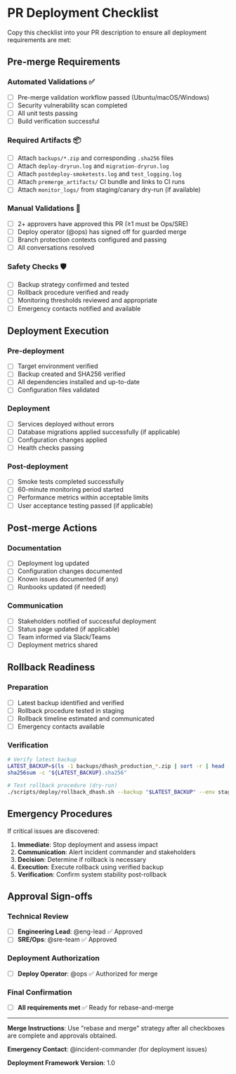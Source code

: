 # PR Deployment Checklist

Copy this checklist into your PR description to ensure all deployment requirements are met:

## Pre-merge Requirements

### Automated Validations ✅
- [ ] Pre-merge validation workflow passed (Ubuntu/macOS/Windows)  
- [ ] Security vulnerability scan completed
- [ ] All unit tests passing
- [ ] Build verification successful

### Required Artifacts 📦
- [ ] Attach `backups/*.zip` and corresponding `.sha256` files
- [ ] Attach `deploy-dryrun.log` and `migration-dryrun.log`  
- [ ] Attach `postdeploy-smoketests.log` and `test_logging.log`
- [ ] Attach `premerge_artifacts/` CI bundle and links to CI runs
- [ ] Attach `monitor_logs/` from staging/canary dry-run (if available)

### Manual Validations 👥
- [ ] 2+ approvers have approved this PR (≥1 must be Ops/SRE)
- [ ] Deploy operator (@ops) has signed off for guarded merge
- [ ] Branch protection contexts configured and passing
- [ ] All conversations resolved

### Safety Checks 🛡️
- [ ] Backup strategy confirmed and tested
- [ ] Rollback procedure verified and ready
- [ ] Monitoring thresholds reviewed and appropriate
- [ ] Emergency contacts notified and available

## Deployment Execution

### Pre-deployment 
- [ ] Target environment verified
- [ ] Backup created and SHA256 verified
- [ ] All dependencies installed and up-to-date
- [ ] Configuration files validated

### Deployment
- [ ] Services deployed without errors
- [ ] Database migrations applied successfully (if applicable)
- [ ] Configuration changes applied
- [ ] Health checks passing

### Post-deployment
- [ ] Smoke tests completed successfully
- [ ] 60-minute monitoring period started
- [ ] Performance metrics within acceptable limits
- [ ] User acceptance testing passed (if applicable)

## Post-merge Actions

### Documentation
- [ ] Deployment log updated
- [ ] Configuration changes documented  
- [ ] Known issues documented (if any)
- [ ] Runbooks updated (if needed)

### Communication
- [ ] Stakeholders notified of successful deployment
- [ ] Status page updated (if applicable)
- [ ] Team informed via Slack/Teams
- [ ] Deployment metrics shared

## Rollback Readiness

### Preparation
- [ ] Latest backup identified and verified
- [ ] Rollback procedure tested in staging
- [ ] Rollback timeline estimated and communicated
- [ ] Emergency contacts available

### Verification
```bash
# Verify latest backup
LATEST_BACKUP=$(ls -1 backups/dhash_production_*.zip | sort -r | head -n1)
sha256sum -c "${LATEST_BACKUP}.sha256"

# Test rollback procedure (dry-run)  
./scripts/deploy/rollback_dhash.sh --backup "$LATEST_BACKUP" --env staging --dry-run
```

## Emergency Procedures

If critical issues are discovered:

1. **Immediate**: Stop deployment and assess impact
2. **Communication**: Alert incident commander and stakeholders  
3. **Decision**: Determine if rollback is necessary
4. **Execution**: Execute rollback using verified backup
5. **Verification**: Confirm system stability post-rollback

## Approval Sign-offs

### Technical Review
- [ ] **Engineering Lead**: @eng-lead ✅ Approved
- [ ] **SRE/Ops**: @sre-team ✅ Approved  

### Deployment Authorization
- [ ] **Deploy Operator**: @ops ✅ Authorized for merge

### Final Confirmation
- [ ] **All requirements met** ✅ Ready for rebase-and-merge

---

**Merge Instructions**: Use "rebase and merge" strategy after all checkboxes are complete and approvals obtained.

**Emergency Contact**: @incident-commander (for deployment issues)

**Deployment Framework Version**: 1.0